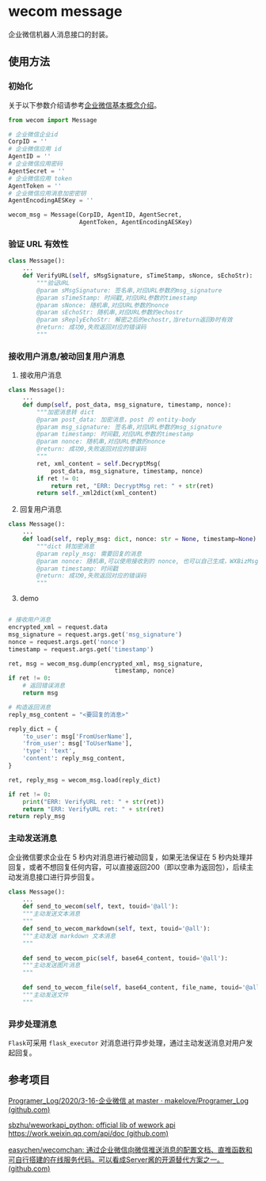 # wecom message

企业微信机器人消息接口的封装。

## 使用方法

### 初始化

关于以下参数介绍请参考[企业微信基本概念介绍](https://developer.work.weixin.qq.com/document/path/90665)。

```python
from wecom import Message

# 企业微信企业id
CorpID = ''
# 企业微信应用 id
AgentID = ''
# 企业微信应用密码
AgentSecret = ''
# 企业微信应用 token
AgentToken = ''
# 企业微信应用消息加密密钥
AgentEncodingAESKey = ''

wecom_msg = Message(CorpID, AgentID, AgentSecret,
                    AgentToken, AgentEncodingAESKey)
```

### 验证 URL 有效性

```python
class Message():
    ...
    def VerifyURL(self, sMsgSignature, sTimeStamp, sNonce, sEchoStr):
        """验证URL
        @param sMsgSignature: 签名串,对应URL参数的msg_signature
        @param sTimeStamp: 时间戳,对应URL参数的timestamp
        @param sNonce: 随机串,对应URL参数的nonce
        @param sEchoStr: 随机串,对应URL参数的echostr
        @param sReplyEchoStr: 解密之后的echostr,当return返回0时有效
        @return: 成功0,失败返回对应的错误码
        """
```

### 接收用户消息/被动回复用户消息

1. 接收用户消息

```python
class Message():
    ...
    def dump(self, post_data, msg_signature, timestamp, nonce):
        """加密消息转 dict
        @param post_data: 加密消息，post 的 entity-body
        @param msg_signature: 签名串,对应URL参数的msg_signature
        @param timestamp: 时间戳,对应URL参数的timestamp
        @param nonce: 随机串,对应URL参数的nonce
        @return: 成功0,失败返回对应的错误码
        """
        ret, xml_content = self.DecryptMsg(
            post_data, msg_signature, timestamp, nonce)
        if ret != 0:
            return ret, "ERR: DecryptMsg ret: " + str(ret)
        return self._xml2dict(xml_content)
```

2. 回复用户消息

```python
class Message():
    ...
    def load(self, reply_msg: dict, nonce: str = None, timestamp=None):
		"""dict 转加密消息
        @param reply_msg: 需要回复的消息
        @param nonce: 随机串,可以使用接收到的 nonce, 也可以自己生成，WXBizMsgCrypt 实现了 generateNonce() 函数
        @param timestamp: 时间戳
        @return: 成功0,失败返回对应的错误码
        """
```

3. demo

```python

# 接收用户消息
encrypted_xml = request.data
msg_signature = request.args.get('msg_signature')
nonce = request.args.get('nonce')
timestamp = request.args.get('timestamp')

ret, msg = wecom_msg.dump(encrypted_xml, msg_signature,
                              timestamp, nonce)
if ret != 0:
    # 返回错误消息
    return msg

# 构造返回消息
reply_msg_content = "<要回复的消息>"

reply_dict = {
    'to_user': msg['FromUserName'],
    'from_user': msg['ToUserName'],
    'type': 'text',
    'content': reply_msg_content,
}

ret, reply_msg = wecom_msg.load(reply_dict)

if ret != 0:
    print("ERR: VerifyURL ret: " + str(ret))
    return "ERR: VerifyURL ret: " + str(ret)
return reply_msg
```

### 主动发送消息

企业微信要求企业在 5 秒内对消息进行被动回复，如果无法保证在 5 秒内处理并回复，或者不想回复任何内容，可以直接返回200（即以空串为返回包），后续主动发消息接口进行异步回复。

```python
class Message():
    ...
    def send_to_wecom(self, text, touid='@all'):
    """主动发送文本消息
    """
    def send_to_wecom_markdown(self, text, touid='@all'):
    """主动发送 markdown 文本消息
    """
    
    def send_to_wecom_pic(self, base64_content, touid='@all'):
    """主动发送图片消息
    """
    
    def send_to_wecom_file(self, base64_content, file_name, touid='@all'):
    """主动发送文件
    """
```

### 异步处理消息

`Flask`可采用 `flask_executor` 对消息进行异步处理，通过主动发送消息对用户发起回复。

## 参考项目

[Programer_Log/2020/3-16-企业微信 at master · makelove/Programer_Log (github.com)](https://github.com/makelove/Programer_Log/tree/master/2020/3-16-企业微信)

[sbzhu/weworkapi_python: official lib of wework api https://work.weixin.qq.com/api/doc (github.com)](https://github.com/sbzhu/weworkapi_python)

[easychen/wecomchan: 通过企业微信向微信推送消息的配置文档、直推函数和可自行搭建的在线服务代码。可以看成Server酱的开源替代方案之一。 (github.com)](https://github.com/easychen/wecomchan)